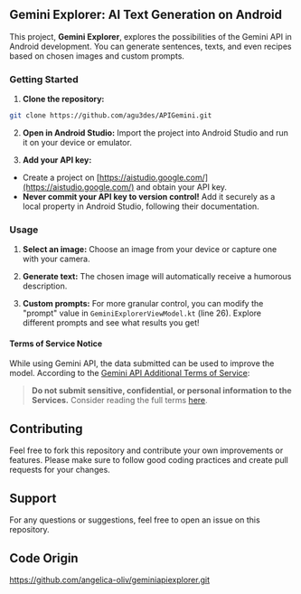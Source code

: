 ## Gemini Explorer: AI Text Generation on Android
This project, **Gemini Explorer**, explores the possibilities of the Gemini API in Android development. You can generate sentences, texts, and even recipes based on chosen images and custom prompts.

### Getting Started

1. **Clone the repository:**
```bash
git clone https://github.com/agu3des/APIGemini.git
```

2. **Open in Android Studio:**
Import the project into Android Studio and run it on your device or emulator.

3. **Add your API key:**
- Create a project on [https://aistudio.google.com/](https://aistudio.google.com/) and obtain your API key.
- **Never commit your API key to version control!** Add it securely as a local property in Android Studio, following their documentation.

### Usage

1. **Select an image:**
Choose an image from your device or capture one with your camera.

2. **Generate text:**
The chosen image will automatically receive a humorous description.

3. **Custom prompts:**
For more granular control, you can modify the "prompt" value in `GeminiExplorerViewModel.kt` (line 26). Explore different prompts and see what results you get!

#### Terms of Service Notice
While using Gemini API, the data submitted can be used to improve the model.
According to the [Gemini API Additional Terms of Service](https://ai.google.dev/terms):
> **Do not submit sensitive, confidential, or personal information to the Services.**
Consider reading the full terms [here](https://ai.google.dev/terms).

## Contributing
Feel free to fork this repository and contribute your own improvements or features. Please make sure to follow good coding practices and create pull requests for your changes.

## Support
For any questions or suggestions, feel free to open an issue on this repository.

## Code Origin
https://github.com/angelica-oliv/geminiapiexplorer.git
